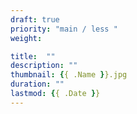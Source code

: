 ```yaml
---
draft: true
priority: "main / less "
weight:

title:  ""
description: ""
thumbnail: {{ .Name }}.jpg
duration: ""
lastmod: {{ .Date }}
---
```

